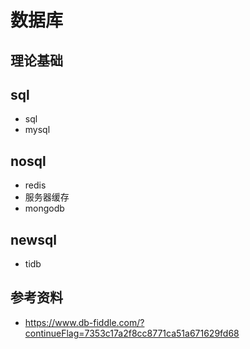 # 数据库
## 理论基础
## sql
- sql
- mysql
## nosql
- redis
- 服务器缓存
- mongodb
## newsql
- tidb
## 参考资料
- https://www.db-fiddle.com/?continueFlag=7353c17a2f8cc8771ca51a671629fd68